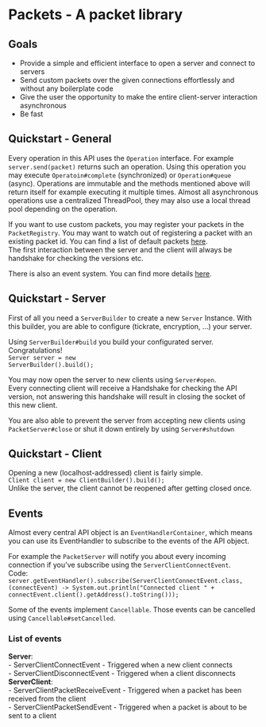 # Packets - A packet library

## Goals

- Provide a simple and efficient interface to open a server and connect to servers
- Send custom packets over the given connections effortlessly and without any boilerplate code
- Give the user the opportunity to make the entire client-server interaction asynchronous
- Be fast

## Quickstart - General
Every operation in this API uses the <code>Operation</code> interface.
For example <code>server.send(packet)</code> returns such an operation.
Using this operation you may execute <code>Operatoin#complete</code> (synchronized) or <code>Operation#queue</code> (async).
Operations are immutable and the methods mentioned above will return itself for example executing it multiple times. 
Almost all asynchronous operations use a centralized ThreadPool, they may also use a local thread pool depending on the operation.

If you want to use custom packets, you may register your packets in the <code>PacketRegistry</code>.
You may want to watch out of registering a packet with an existing packet id. You can find a list of default packets <a href='https://github.com/GrandLamas/packets/blob/master/src/main/java/de/lama/packets/DefaultPackets.java'>here</a>.<br>
The first interaction between the server and the client will always be handshake for checking the versions etc.

There is also an event system. You can find more details <a href='#Events'>here</a>.

## Quickstart - Server
First of all you need a <code>ServerBuilder</code> to create a new <code>Server</code> Instance.
With this builder, you are able to configure (tickrate, encryption, ...) your server.<br>

Using <code>ServerBuilder#build</code> you build your configurated server. Congratulations!<br>
<code>Server server = new ServerBuilder().build();</code>

You may now open the server to new clients using <code>Server#open</code>.<br>
Every connecting client will receive a Handshake for checking the API version, not answering this handshake will result in closing the socket of this new client.

You are also able to prevent the server from accepting new clients using <code>PacketServer#close</code> or shut it down entirely by using <code>Server#shutdown</code>

## Quickstart - Client
Opening a new (localhost-addressed) client is fairly simple.<br>
<code>Client client = new ClientBuilder().build();</code><br>
Unlike the server, the client cannot be reopened after getting closed once.

## Events
Almost every central API object is an <code>EventHandlerContainer</code>, which means you can use its EventHandler to subscribe to the events of the API object.

For example the <code>PacketServer</code> will notify you about every incoming connection if you've subscribe using the <code>ServerClientConnectEvent</code>.<br>
Code:<br>
<code>server.getEventHandler().subscribe(ServerClientConnectEvent.class, (connectEvent) -> System.out.println("Connected client " + connectEvent.client().getAddress().toString()));
</code>

Some of the events implement <code>Cancellable</code>. Those events can be cancelled using <code>Cancellable#setCancelled</code>.

### List of events
  **Server**:<br>
    - ServerClientConnectEvent - Triggered when a new client connects<br>
    - ServerClientDisconnectEvent - Triggered when a client disconnects<br>
    **ServerClient**:<br>
      - ServerClientPacketReceiveEvent - Triggered when a packet has been received from the client<br>
      - ServerClientPacketSendEvent - Triggered when a packet is about to be sent to a client<br>
